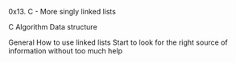 0x13. C - More singly linked lists

C
Algorithm
Data structure

General
How to use linked lists
Start to look for the right source of information without too much help
